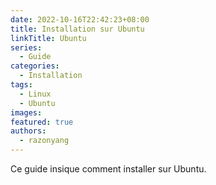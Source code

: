 ```yaml
---
date: 2022-10-16T22:42:23+08:00
title: Installation sur Ubuntu
linkTitle: Ubuntu
series:
  - Guide
categories:
  - Installation
tags:
  - Linux
  - Ubuntu
images:
featured: true
authors:
  - razonyang
---
```


Ce guide insique comment installer sur Ubuntu.
